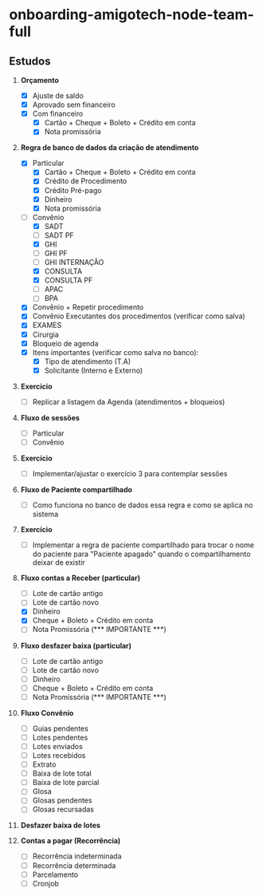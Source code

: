 # onboarding-amigotech-node-team-full

## Estudos

1. **Orçamento**
   - [x] Ajuste de saldo
   - [x] Aprovado sem financeiro
   - [x] Com financeiro
     - [x] Cartão + Cheque + Boleto + Crédito em conta
     - [x] Nota promissória

2. **Regra de banco de dados da criação de atendimento**
   - [x] Particular
     - [x] Cartão + Cheque + Boleto + Crédito em conta
     - [x] Crédito de Procedimento
     - [x] Crédito Pré-pago
     - [x] Dinheiro
     - [x] Nota promissória
   - [ ] Convênio
     - [x] SADT
     - [ ] SADT PF
     - [x] GHI
     - [ ] GHI PF
     - [ ] GHI INTERNAÇÃO
     - [x] CONSULTA
     - [x] CONSULTA PF
     - [ ] APAC
     - [ ] BPA
   - [x] Convênio + Repetir procedimento
   - [x] Convênio Executantes dos procedimentos (verificar como salva)
   - [x] EXAMES
   - [x] Cirurgia
   - [x] Bloqueio de agenda
   - [x] Itens importantes (verificar como salva no banco):
     - [x] Tipo de atendimento (T.A)
     - [x] Solicitante (Interno e Externo)

3. **Exercício**
   - [ ] Replicar a listagem da Agenda (atendimentos + bloqueios)

4. **Fluxo de sessões**
   - [ ] Particular
   - [ ] Convênio

5. **Exercício**
   - [ ] Implementar/ajustar o exercício 3 para contemplar sessões

6. **Fluxo de Paciente compartilhado**
   - [ ] Como funciona no banco de dados essa regra e como se aplica no sistema

7. **Exercício**
   - [ ] Implementar a regra de paciente compartilhado para trocar o nome do paciente para "Paciente apagado" quando o compartilhamento deixar de existir

8. **Fluxo contas a Receber (particular)**
   - [ ] Lote de cartão antigo
   - [ ] Lote de cartão novo
   - [x] Dinheiro
   - [x] Cheque + Boleto + Crédito em conta
   - [ ] Nota Promissória (*** IMPORTANTE ***)

9. **Fluxo desfazer baixa (particular)**
   - [ ] Lote de cartão antigo
   - [ ] Lote de cartão novo
   - [ ] Dinheiro
   - [ ] Cheque + Boleto + Crédito em conta
   - [ ] Nota Promissória (*** IMPORTANTE ***)

10. **Fluxo Convênio**
    - [ ] Guias pendentes
    - [ ] Lotes pendentes
    - [ ] Lotes enviados
    - [ ] Lotes recebidos
    - [ ] Extrato
    - [ ] Baixa de lote total
    - [ ] Baixa de lote parcial
    - [ ] Glosa
    - [ ] Glosas pendentes
    - [ ] Glosas recursadas

11. **Desfazer baixa de lotes**

12. **Contas a pagar (Recorrência)**
    - [ ] Recorrência indeterminada
    - [ ] Recorrência determinada
    - [ ] Parcelamento
    - [ ] Cronjob
